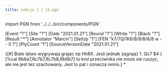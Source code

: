 ```yaml
---
title: Lekcja 1 / 11.pgn
---
```


import PGN from '../../../src/components/PGN'

<PGN>
﻿[Event "?"]
[Site "?"]
[Date "2021.01.21"]
[Round "?"]
[White "?"]
[Black "?"]
[Result "*"]
[Annotator "Marcin"]
[SetUp "1"]
[FEN "k7/7Q/1K6/8/8/8/8/8 w - - 0 1"]
[PlyCount "1"]
[SourceVersionDate "2021.01.21"]

{[#] Biale latwo wygrywaja grajac np Hh8X. Jesli jednak zagraja} 1. Qc7 $4 {
[%cal Rb6a7,Rc7b7,Rc7b8,Rb6b7] to krol przeciwnika nie moze sie ruszyc, ale
nie jest tez szachowany. Jest to pat i oznacza remis.} *


</PGN>
